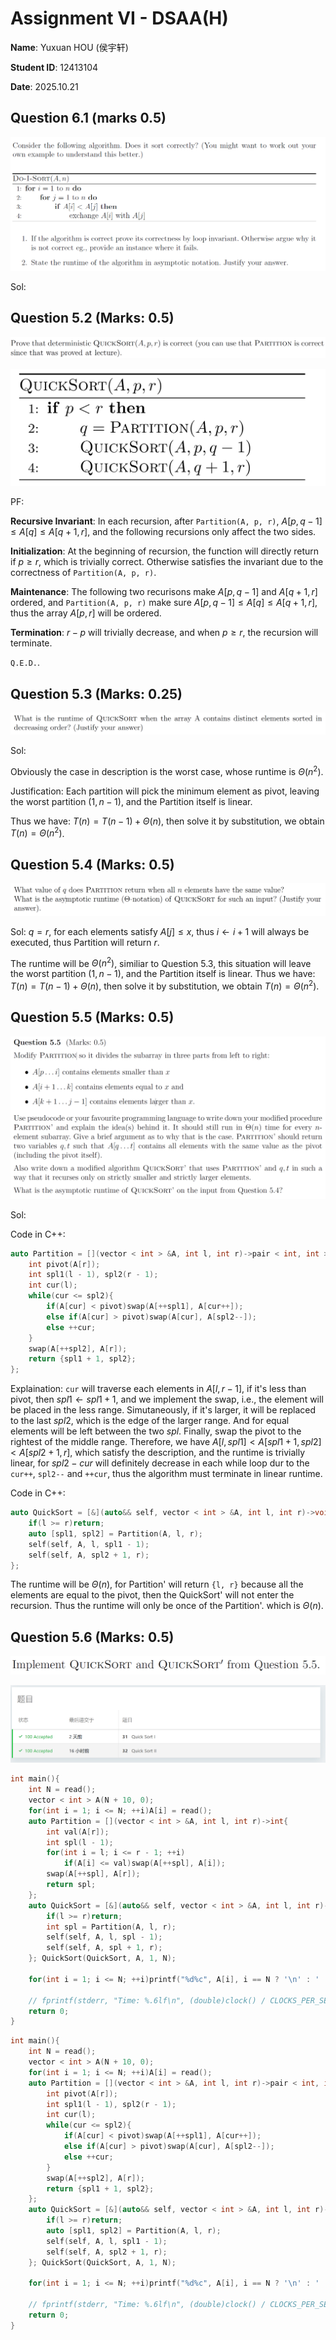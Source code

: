 # Assignment VI - DSAA(H)

**Name**: Yuxuan HOU (侯宇轩)

**Student ID**: 12413104

**Date**: 2025.10.21

## Question 6.1 (marks 0.5)

![image-20251021193937236](./assets/image-20251021193937236.png)

Sol: 



## Question 5.2 (Marks: 0.5)

![image-20251017042314669](./assets/image-20251017042314669.png)

![image-20251017042955566](./assets/image-20251017042955566.png)

PF:

**Recursive Invariant**: In each recursion, after `Partition(A, p, r)`, $A[p, q - 1] \le A[q] \le A[q + 1, r]$, and the following recursions only affect the two sides.

**Initialization**: At the beginning of recursion, the function will directly return if $p \ge r$, which is trivially correct. Otherwise satisfies the invariant due to the correctness of  `Partition(A, p, r)`.

**Maintenance**: The following two recurisons make $A[p, q - 1]$ and $A[q + 1, r]$ ordered, and  `Partition(A, p, r)` make sure $A[p, q - 1] \le A[q] \le A[q + 1, r]$, thus the array $A[p, r]$ will be ordered.

**Termination**: $r - p$ will trivially decrease, and when $p \ge r$, the recursion will terminate.

$\texttt{Q.E.D.}$.

## Question 5.3 (Marks: 0.25)

![image-20251017044743626](./assets/image-20251017044743626.png)

Sol:

Obviously the case in description is the worst case, whose runtime is $\Theta(n^2)$.

Justification: Each partition will pick the minimum element as pivot, leaving the worst partition $(1, n - 1)$, and the Partition itself is linear.

Thus we have: $T(n) = T(n - 1) + \Theta(n)$, then solve it by substitution, we obtain $T(n) = \Theta(n^2)$.

## Question 5.4 (Marks: 0.5)

![image-20251017190055680](./assets/image-20251017190055680.png) 	

Sol: $q = r$, for each elements satisfy $A[j] \le x$, thus $i \leftarrow i + 1$ will always be executed, thus Partition will return $r$.

The runtime will be $\Theta(n^2)$, similiar to Question 5.3, this situation will leave the worst partition $(1, n - 1)$, and the Partition itself is linear. Thus we have: $T(n) = T(n - 1) + \Theta(n)$, then solve it by substitution, we obtain $T(n) = \Theta(n^2)$.

## Question 5.5 (Marks: 0.5)

![image-20251017193151873](./assets/image-20251017193151873.png)

Sol:

Code in C++:

```cpp
auto Partition = [](vector < int > &A, int l, int r)->pair < int, int >{
    int pivot(A[r]);
    int spl1(l - 1), spl2(r - 1);
    int cur(l);
    while(cur <= spl2){
        if(A[cur] < pivot)swap(A[++spl1], A[cur++]);
        else if(A[cur] > pivot)swap(A[cur], A[spl2--]);
        else ++cur;
    }
    swap(A[++spl2], A[r]);
    return {spl1 + 1, spl2};
};
```

Explaination: `cur` will traverse each elements in $A[l, r - 1]$, if it's less than pivot, then $spl1 \leftarrow spl1 + 1$, and we implement the swap, i.e., the element will be placed in the less range. Simutaneously, if it's larger, it will be replaced to the last $spl2$, which is the edge of the larger range. And for equal elements will be left between the two $spl$. Finally, swap the pivot to the rightest of the middle range. Therefore, we have $A[l, spl1] < A[spl1 + 1, spl2] < A[spl2 + 1, r]$, which satisfy the description, and the runtime is trivially linear, for $spl2 - cur$ will definitely decrease in each while loop dur to the `cur++`, `spl2--` and `++cur`, thus the algorithm must terminate in linear runtime.

Code in C++:

```cpp
auto QuickSort = [&](auto&& self, vector < int > &A, int l, int r)->void{
    if(l >= r)return;
    auto [spl1, spl2] = Partition(A, l, r);
    self(self, A, l, spl1 - 1);
    self(self, A, spl2 + 1, r);
};
```

The runtime will be $\Theta(n)$, for Partition' will return `{l, r}` because all the elements are equal to the pivot, then the QuickSort' will not enter the recursion. Thus the runtime will only be once of the Partition'. which is $\Theta(n)$. 

## Question 5.6 (Marks: 0.5)

![image-20251017200323389](./assets/image-20251017200323389.png)

![image-20251017200337269](./assets/image-20251017200337269.png)

```cpp
int main(){
    int N = read();
    vector < int > A(N + 10, 0);
    for(int i = 1; i <= N; ++i)A[i] = read();
    auto Partition = [](vector < int > &A, int l, int r)->int{
        int val(A[r]);
        int spl(l - 1);
        for(int i = l; i <= r - 1; ++i)
            if(A[i] <= val)swap(A[++spl], A[i]);
        swap(A[++spl], A[r]);
        return spl;
    };
    auto QuickSort = [&](auto&& self, vector < int > &A, int l, int r)->void{
        if(l >= r)return;
        int spl = Partition(A, l, r);
        self(self, A, l, spl - 1);
        self(self, A, spl + 1, r);
    }; QuickSort(QuickSort, A, 1, N);

    for(int i = 1; i <= N; ++i)printf("%d%c", A[i], i == N ? '\n' : ' ');

    // fprintf(stderr, "Time: %.6lf\n", (double)clock() / CLOCKS_PER_SEC);
    return 0;
}
```

```cpp
int main(){
    int N = read();
    vector < int > A(N + 10, 0);
    for(int i = 1; i <= N; ++i)A[i] = read();
    auto Partition = [](vector < int > &A, int l, int r)->pair < int, int >{
        int pivot(A[r]);
        int spl1(l - 1), spl2(r - 1);
        int cur(l);
        while(cur <= spl2){
            if(A[cur] < pivot)swap(A[++spl1], A[cur++]);
            else if(A[cur] > pivot)swap(A[cur], A[spl2--]);
            else ++cur;
        }
        swap(A[++spl2], A[r]);
        return {spl1 + 1, spl2};
    };
    auto QuickSort = [&](auto&& self, vector < int > &A, int l, int r)->void{
        if(l >= r)return;
        auto [spl1, spl2] = Partition(A, l, r);
        self(self, A, l, spl1 - 1);
        self(self, A, spl2 + 1, r);
    }; QuickSort(QuickSort, A, 1, N);

    for(int i = 1; i <= N; ++i)printf("%d%c", A[i], i == N ? '\n' : ' ');

    // fprintf(stderr, "Time: %.6lf\n", (double)clock() / CLOCKS_PER_SEC);
    return 0;
}

```

